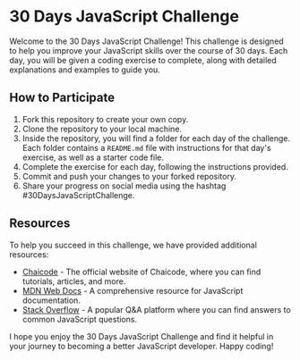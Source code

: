# 30 Days JavaScript Challenge

Welcome to the 30 Days JavaScript Challenge! This challenge is designed to help you improve your JavaScript skills over the course of 30 days. Each day, you will be given a coding exercise to complete, along with detailed explanations and examples to guide you.

## How to Participate

1. Fork this repository to create your own copy.
2. Clone the repository to your local machine.
3. Inside the repository, you will find a folder for each day of the challenge. Each folder contains a `README.md` file with instructions for that day's exercise, as well as a starter code file.
4. Complete the exercise for each day, following the instructions provided.
5. Commit and push your changes to your forked repository.
6. Share your progress on social media using the hashtag #30DaysJavaScriptChallenge.

## Resources

To help you succeed in this challenge, we have provided additional resources:

- [Chaicode](https://www.chaicode.com) - The official website of Chaicode, where you can find tutorials, articles, and more.
- [MDN Web Docs](https://developer.mozilla.org/en-US/docs/Web/JavaScript) - A comprehensive resource for JavaScript documentation.
- [Stack Overflow](https://stackoverflow.com/questions/tagged/javascript) - A popular Q&A platform where you can find answers to common JavaScript questions.

I hope you enjoy the 30 Days JavaScript Challenge and find it helpful in your journey to becoming a better JavaScript developer. Happy coding!
